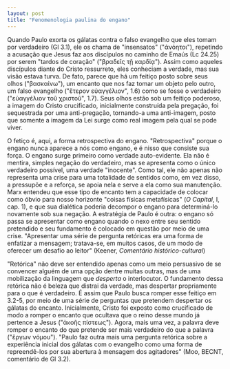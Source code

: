 ```yaml
---
layout: post
title: "Fenomenologia paulina do engano"
---
```


Quando Paulo exorta os gálatas contra o falso evangelho que eles tomam por verdadeiro (Gl 3.1), ele os chama de "insensatos" ("ἀνόητοι"), repetindo a acusação que Jesus faz aos discípulos no caminho de Emaús (Lc 24.25) por serem "tardos de coração" ("βραδεῖς τῇ καρδίᾳ"). Assim como aqueles discípulos diante do Cristo ressurreto, eles conheciam a verdade, mas sua visão estava turva. De fato, parece que há um feitiço posto sobre seus olhos ("βασκαίνω"), um encanto que nos faz tomar um objeto pelo outro, um falso evangelho ("ἕτερον εὐαγγέλιον", 1.6) como se fosse o verdadeiro ("εὐαγγέλιον τοῦ χριστοῦ", 1.7). Seus olhos estão sob um feitiço poderoso, a imagem do Cristo crucificado, inicialmente construída pela pregação, foi sequestrada por uma anti-pregação, tornando-a uma anti-imagem, posto que somente a imagem da Lei surge como real imagem pela qual se pode viver.

O fetiço é, aqui, a forma retrospectiva do engano. "Retrospectiva" porque o engano nunca aparece a nós como engano, e é nisso que consiste sua força. O engano surge primeiro como verdade auto-evidente. Ela não é mentira, simples negação do verdadeiro, mas se apresenta como o único verdadeiro possível, uma verdade "inocente". Como tal, ele não apenas não representa uma crise para uma totalidade de sentidos como, em vez disso, a pressupõe e a reforça, se apoia nela e serve a ela como sua manutenção. Marx entendeu que esse tipo de encanto tem a capacidade de colocar como óbvio para nosso horizonte "coisas físicas metafísicas" (_O Capital_, I, cap. 1), e que sua dialética poderia decompor o engano para determiná-lo novamente sob sua negação. A estratégia de Paulo é outra: o engano só passa se apresentar como engano quando o nexo entre seu sentido pretendido e seu fundamento é colocado em questão por meio de uma crise. "Apresentar uma série de pergunta retóricas era uma forma de enfatizar a mensagem; tratava-se, em muitos casos, de um modo de oferecer um desafio ao leitor" (Keener, _Comentário histórico-cultural_)

"Retórica" não deve ser entendido apenas como um meio persuasivo de se convencer alguém de uma opção dentre muitas outras, mas de uma mobilização da linguagem que _desperta_ o interlocutor. O fundamento dessa retórica não é beleza que distrai da verdade, mas despertar propriamente para o que é verdadeiro. É assim que Paulo busca romper esse feitiço em 3.2-5, por meio de uma série de perguntas que pretendem despertar os gálatas do encanto. Inicialmente, Cristo foi exposto como crucificado de modo a romper o encanto que ocultava que o reino desse mundo já pertence a Jesus ("ἀκοῆς πίστεως"). Agora, mais uma vez, a palavra deve romper o encanto do que pretende ser mais verdadeiro do que a palavra ("ἔργων νόμου"). "Paulo faz outra mais uma pergunta retórica sobre a experiência inicial dos gálatas com o evangelho como uma forma de repreendê-los por sua abertura à mensagem dos agitadores" (Moo, BECNT, comentário de Gl 3.2). 
